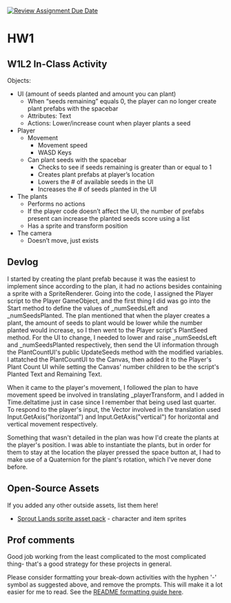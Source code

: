 [![Review Assignment Due Date](https://classroom.github.com/assets/deadline-readme-button-22041afd0340ce965d47ae6ef1cefeee28c7c493a6346c4f15d667ab976d596c.svg)](https://classroom.github.com/a/MjLLqDcN)
# HW1
## W1L2 In-Class Activity
Objects:
- UI (amount of seeds planted and amount you can plant)
    - When “seeds remaining” equals 0, the player can no longer create plant prefabs with the spacebar
    - Attributes: Text
    - Actions: Lower/increase count when player plants a seed
- Player
    - Movement 
        - Movement speed
        - WASD Keys
    - Can plant seeds with the spacebar 
        - Checks to see if seeds remaining is greater than or equal to 1 
        - Creates plant prefabs at player’s location
        - Lowers the # of available seeds in the UI
        - Increases the # of seeds planted in the UI
- The plants
    - Performs no actions
    - If the player code doesn’t affect the UI, the number of prefabs present can increase the planted seeds score using a list
    - Has a sprite and transform position
- The camera
    - Doesn’t move, just exists


## Devlog
I started by creating the plant prefab because it was the easiest to implement since according to the plan, it had no actions besides containing a sprite with a SpriteRenderer. Going into the code, I assigned the Player script to the Player GameObject, and the first thing I did was go into the Start method to define the values of _numSeedsLeft and _numSeedsPlanted. The plan mentioned that when the player creates a plant, the amount of seeds to plant would be lower while the number planted would increase, so I then went to the Player script's PlantSeed method. For the UI to change, I needed to lower and raise _numSeedsLeft and _numSeedsPlanted respectively, then send the UI information through the PlantCountUI's public UpdateSeeds method with the modified variables. I attatched the PlantCountUI to the Canvas, then added it to the Player's Plant Count UI while setting the Canvas' number children to be the script's Planted Text and Remaining Text.

When it came to the player's movement, I followed the plan to have movement speed be involved in translating _playerTransform, and I added in Time.deltatime just in case since I remember that being used last quarter. To respond to the player's input, the Vector involved in the translation used Input.GetAxis("horizontal") and Input.GetAxis("vertical") for horizontal and vertical movement respectively.

Something that wasn't detailed in the plan was how I'd create the plants at the player's position. I was able to instantiate the plants, but in order for them to stay at the location the player pressed the space button at, I had to make use of a Quaternion for the plant's rotation, which I've never done before. 


## Open-Source Assets
If you added any other outside assets, list them here!
- [Sprout Lands sprite asset pack](https://cupnooble.itch.io/sprout-lands-asset-pack) - character and item sprites

## Prof comments
Good job working from the least complicated to the most complicated thing- that's a good strategy for these projects in general.

Please consider formatting your break-down activities with the hyphen '-' symbol as suggested above, and remove the prompts. This will make it a lot easier for me to read. See the [README formatting guide here](https://docs.github.com/en/get-started/writing-on-github/getting-started-with-writing-and-formatting-on-github/basic-writing-and-formatting-syntax).
